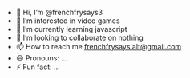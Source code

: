 - 👋 Hi, I’m @frenchfrysays3
- 👀 I’m interested in video games
- 🌱 I’m currently learning javascript
- 💞️ I’m looking to collaborate on nothing
- 📫 How to reach me frenchfrysays.alt@gmail.com
- 😄 Pronouns: ...
- ⚡ Fun fact: ...

<!---
frenchfrysays3/frenchfrysays3 is a ✨ special ✨ repository because its `README.md` (this file) appears on your GitHub profile.
You can click the Preview link to take a look at your changes.
--->
